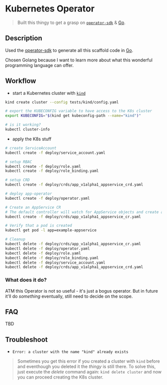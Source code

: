 # Kubernetes Operator
> Built this thingy to get a grasp on [`operator-sdk`][1] & [Go][2].

## Description

Used the [operator-sdk][1] to generate all this scaffold code in [Go][2].

Chosen Golang because I want to learn more about what this wonderful programming
language can offer.

## Workflow

- start a Kubernetes cluster with [`kind`][3]

```sh
kind create cluster --config tests/kind/config.yaml

# export the KUBECONFIG variable to have access to the K8s cluster
export KUBECONFIG="$(kind get kubeconfig-path --name="kind")"

# is it working?
kubectl cluster-info
```

- apply the K8s stuff

```sh
# create ServiceAccount
kubectl create -f deploy/service_account.yaml

# setup RBAC
kubectl create -f deploy/role.yaml
kubectl create -f deploy/role_binding.yaml

# setup CRD
kubectl create -f deploy/crds/app_v1alpha1_appservice_crd.yaml

# deploy app-operator
kubectl create -f deploy/operator.yaml

# Create an AppService CR
# The default controller will watch for AppService objects and create a pod for each CR
kubectl create -f deploy/crds/app_v1alpha1_appservice_cr.yaml

# Verify that a pod is created
kubectl get pod -l app=example-appservice

# Cleanup
kubectl delete -f deploy/crds/app_v1alpha1_appservice_cr.yaml
kubectl delete -f deploy/operator.yaml
kubectl delete -f deploy/role.yaml
kubectl delete -f deploy/role_binding.yaml
kubectl delete -f deploy/service_account.yaml
kubectl delete -f deploy/crds/app_v1alpha1_appservice_crd.yaml
```

### What does it do?
ATM this Operator is not so useful - it's just a bogus operator. But in future
it'll do _something_ eventually, still need to decide on the scope.

## FAQ
TBD

## Troubleshoot
- `Error: a cluster with the name "kind" already exists`

> Sometimes you get this error if you created a cluster with `kind` before and
eventhough you deleted it the _thingy_ is still there.
To solve this, just execute the _delete_ command again: `kind delete cluster`
and now you can proceed creating the K8s cluster.

[1]: https://github.com/dminca/operator-sdk
[2]: https://golang.org/doc/
[3]: https://kind.sigs.k8s.io/